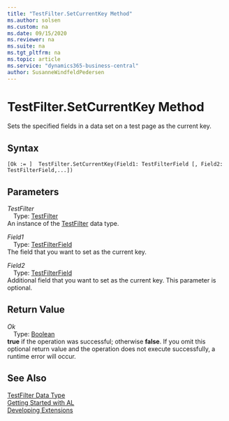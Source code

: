 ```yaml
---
title: "TestFilter.SetCurrentKey Method"
ms.author: solsen
ms.custom: na
ms.date: 09/15/2020
ms.reviewer: na
ms.suite: na
ms.tgt_pltfrm: na
ms.topic: article
ms.service: "dynamics365-business-central"
author: SusanneWindfeldPedersen
---
```

[//]: # (START>DO_NOT_EDIT)
[//]: # (IMPORTANT:Do not edit any of the content between here and the END>DO_NOT_EDIT.)
[//]: # (Any modifications should be made in the .xml files in the ModernDev repo.)
# TestFilter.SetCurrentKey Method
Sets the specified fields in a data set on a test page as the current key.


## Syntax
```
[Ok := ]  TestFilter.SetCurrentKey(Field1: TestFilterField [, Field2: TestFilterField,...])
```
## Parameters
*TestFilter*  
&emsp;Type: [TestFilter](testfilter-data-type.md)  
An instance of the [TestFilter](testfilter-data-type.md) data type.  

*Field1*  
&emsp;Type: [TestFilterField](../testfilterfield/testfilterfield-data-type.md)  
The field that you want to set as the current key.
          
*Field2*  
&emsp;Type: [TestFilterField](../testfilterfield/testfilterfield-data-type.md)  
Additional field that you want to set as the current key. This parameter is optional.
          


## Return Value
*Ok*  
&emsp;Type: [Boolean](../boolean/boolean-data-type.md)  
**true** if the operation was successful; otherwise **false**.   If you omit this optional return value and the operation does not execute successfully, a runtime error will occur.    


[//]: # (IMPORTANT: END>DO_NOT_EDIT)
## See Also
[TestFilter Data Type](testfilter-data-type.md)  
[Getting Started with AL](../../devenv-get-started.md)  
[Developing Extensions](../../devenv-dev-overview.md)